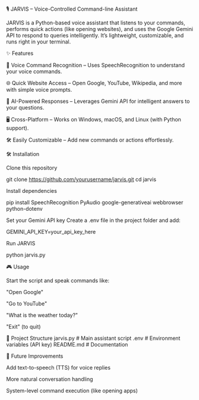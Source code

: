 🎙️ JARVIS – Voice-Controlled Command-line Assistant

JARVIS is a Python-based voice assistant that listens to your commands, performs quick actions (like opening websites), and uses the Google Gemini API to respond to queries intelligently. It’s lightweight, customizable, and runs right in your terminal.

✨ Features

🎤 Voice Command Recognition – Uses SpeechRecognition to understand your voice commands.

🌐 Quick Website Access – Open Google, YouTube, Wikipedia, and more with simple voice prompts.

🤖 AI-Powered Responses – Leverages Gemini API for intelligent answers to your questions.

🖥️ Cross-Platform – Works on Windows, macOS, and Linux (with Python support).

🛠️ Easily Customizable – Add new commands or actions effortlessly.

🛠️ Installation

Clone this repository

git clone https://github.com/yourusername/jarvis.git
cd jarvis


Install dependencies

pip install SpeechRecognition PyAudio google-generativeai webbrowser python-dotenv


Set your Gemini API key
Create a .env file in the project folder and add:

GEMINI_API_KEY=your_api_key_here


Run JARVIS

python jarvis.py

🎮 Usage

Start the script and speak commands like:

"Open Google"

"Go to YouTube"

"What is the weather today?"

"Exit" (to quit)

📂 Project Structure
jarvis.py       # Main assistant script
.env            # Environment variables (API key)
README.md       # Documentation

🔮 Future Improvements

Add text-to-speech (TTS) for voice replies

More natural conversation handling

System-level command execution (like opening apps)
